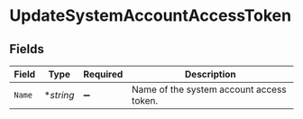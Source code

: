 # UpdateSystemAccountAccessToken


## Fields

| Field                                    | Type                                     | Required                                 | Description                              |
| ---------------------------------------- | ---------------------------------------- | ---------------------------------------- | ---------------------------------------- |
| `Name`                                   | **string*                                | :heavy_minus_sign:                       | Name of the system account access token. |